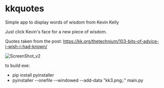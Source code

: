 # kkquotes
Simple app to display words of wisdom from Kevin Kelly

Just click Kevin's face for a new piece of wisdom.

Quotes taken from the post: https://kk.org/thetechnium/103-bits-of-advice-i-wish-i-had-known/

![ScreenShot_v2](https://user-images.githubusercontent.com/30763317/182323109-35d3c33e-e00f-40e9-9846-209b4607a22a.JPG)


to build exe:
- pip install pyinstaller
- pyinstaller --onefile --windowed --add-data "kk3.png;." main.py

